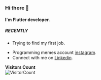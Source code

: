 ### Hi there 👋
#### I'm Flutter developer.


##### RECENTLY
-  Trying to find my first job.
<!-- -  Sharing my voyage on [twitter](https://twitter.com/thearmagangok). -->
-  Programming memes account [instagram](https://instagram.com/daily.programming.memes).
-  Connect with me on [Linkedin](https://www.linkedin.com/in/armagangok/).



**Visitors Count**  
![VisitorCount](https://profile-counter.glitch.me/{armagangok}/count.svg)

<!--
**armagangok/armagangok** is a ✨ _special_ ✨ repository because its `README.md` (this file) appears on your GitHub profile.

<p align="centerleft"><img width="50%" src="https://github-readme-stats.vercel.app/api?username=armagangok&show_icons=true" /></p>

Here are some ideas to get you started:

- 🔭 I’m currently working on ...
- 🌱 I’m currently learning ...
- 👯 I’m looking to collaborate on ...
- 🤔 I’m looking for help with ...
- 💬 Ask me about ...
- 📫 How to reach me: ...
- 😄 Pronouns: ...
- ⚡ Fun fact: ...
-->
